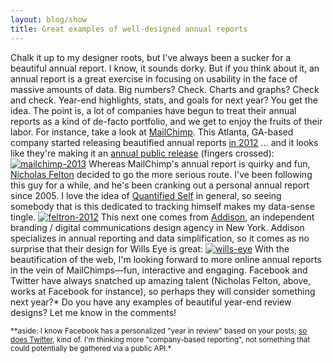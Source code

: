 ```yaml
---
layout: blog/show
title: Great examples of well-designed annual reports
---
```


Chalk it up to my designer roots, but I've always been a sucker for a beautiful annual report. I know, it sounds dorky. But if you think about it, an annual report is a great exercise in focusing on usability in the face of massive amounts of data. Big numbers? Check. Charts and graphs? Check and check. Year-end highlights, stats, and goals for next year? You get the idea. The point is, a lot of companies have begun to treat their annual reports as a kind of de-facto portfolio, and we get to enjoy the fruits of their labor.  For instance, take a look at [MailChimp](http://mailchimp.com/ "MailChimp"). This Atlanta, GA-based company started releasing beautified annual reports [in 2012](http://mailchimp.com/2012/ "MailChimp 2012 annual report") ... and it looks like they're making it an [annual public release](http://mailchimp.com/2013/ "MailChimp 2013 annual report") (fingers crossed): [![mailchimp-2013](http://res.cloudinary.com/dstrunk/image/upload/v1414083572/mailchimp-2013_uajz79.png)](http://mailchimp.com/2013/) Whereas MailChimp's annual report is quirky and fun, [Nicholas Felton](http://feltron.com/ "Nicholas Felton") decided to go the more serious route. I've been following this guy for a while, and he's been cranking out a personal annual report since 2005. I love the idea of [Quantified Self](http://quantifiedself.com/ "QuantifiedSelf") in general, so seeing somebody that is this dedicated to tracking himself makes my data-sense tingle. [![feltron-2012](http://res.cloudinary.com/dstrunk/image/upload/v1414083571/feltron-2012_wooxgd.png)](http://feltron.com/ar12_01.html) This next one comes from [Addison](http://www.addison.com/ "Addison"), an independent branding / digital communications design agency in New York. Addison specializes in annual reporting and data simplification, so it comes as no surprise that their design for Wills Eye is great: [![wills-eye](http://res.cloudinary.com/dstrunk/image/upload/v1414083570/wills-eye_snixxv.png)](http://www.addison.com/projects/wills-eye-annual-report/) With the beautification of the web, I'm looking forward to more online annual reports in the vein of MailChimps—fun, interactive and engaging. Facebook and Twitter have always snatched up amazing talent (Nicholas Felton, above, works at Facebook for instance), so perhaps they will consider something next year?\* Do you have any examples of beautiful year-end review designs? Let me know in the comments!

<small>**aside: I know Facebook has a personalized "year in review" based on your posts; [so does Twitter](https://2013.twitter.com/), kind of. I'm thinking more "company-based reporting", not something that could potentially be gathered via a public API.*</small>
